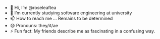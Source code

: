- 👋 Hi, I’m @roseleaftea
- 🌱 I’m currently studying software engineering at university
- 📫 How to reach me ... Remains to be determined
- 😄 Pronouns: they/it/ae
- ⚡ Fun fact: My friends describe me as fascinating in a confusing way.

<!---
roseleaftea/roseleaftea is a ✨ special ✨ repository because its `README.md` (this file) appears on your GitHub profile.
You can click the Preview link to take a look at your changes.
--->
